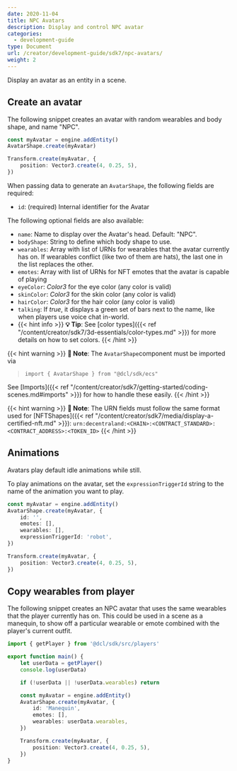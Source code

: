 ```yaml
---
date: 2020-11-04
title: NPC Avatars
description: Display and control NPC avatar
categories:
  - development-guide
type: Document
url: /creator/development-guide/sdk7/npc-avatars/
weight: 2
---
```


Display an avatar as an entity in a scene.

## Create an avatar

The following snippet creates an avatar with random wearables and body shape, and name "NPC".

```ts
const myAvatar = engine.addEntity()
AvatarShape.create(myAvatar)

Transform.create(myAvatar, {
	position: Vector3.create(4, 0.25, 5),
})
```

When passing data to generate an `AvatarShape`, the following fields are required:

- `id`: (required) Internal identifier for the Avatar

The following optional fields are also available:

- `name`: Name to display over the Avatar's head. Default: "NPC".
- `bodyShape`: String to define which body shape to use.
- `wearables`: Array with list of URNs for wearables that the avatar currently has on. If wearables conflict (like two of them are hats), the last one in the list replaces the other.
- `emotes`: Array with list of URNs for NFT emotes that the avatar is capable of playing
- `eyeColor`: _Color3_ for the eye color (any color is valid)
- `skinColor`: _Color3_ for the skin color (any color is valid)
- `hairColor`: _Color3_ for the hair color (any color is valid)
- `talking`: If _true_, it displays a green set of bars next to the name, like when players use voice chat in-world.
- {{< hint info >}}
  **💡 Tip**: See [color types]({{< ref "/content/creator/sdk7/3d-essentials/color-types.md" >}}) for more details on how to set colors.
  {{< /hint >}}

{{< hint warning >}}
**📔 Note**: The `AvatarShape`component must be imported via

> `import { AvatarShape } from "@dcl/sdk/ecs"`

See [Imports]({{< ref "/content/creator/sdk7/getting-started/coding-scenes.md#imports" >}}) for how to handle these easily.
{{< /hint >}}

{{< hint warning >}}
**📔 Note**: The URN fields must follow the same format used for [NFTShapes]({{< ref "/content/creator/sdk7/media/display-a-certified-nft.md" >}}): `urn:decentraland:<CHAIN>:<CONTRACT_STANDARD>:<CONTRACT_ADDRESS>:<TOKEN_ID>`
{{< /hint >}}

## Animations

Avatars play default idle animations while still.

To play animations on the avatar, set the `expressionTriggerId` string to the name of the animation you want to play.

```ts
const myAvatar = engine.addEntity()
AvatarShape.create(myAvatar, {
	id: '',
	emotes: [],
	wearables: [],
	expressionTriggerId: 'robot',
})

Transform.create(myAvatar, {
	position: Vector3.create(4, 0.25, 5),
})
```

## Copy wearables from player

The following snippet creates an NPC avatar that uses the same wearables that the player currently has on. This could be used in a scene as a manequin, to show off a particular wearable or emote combined with the player's current outfit.

```ts
import { getPlayer } from '@dcl/sdk/src/players'

export function main() {
	let userData = getPlayer()
	console.log(userData)

	if (!userData || !userData.wearables) return

	const myAvatar = engine.addEntity()
	AvatarShape.create(myAvatar, {
		id: 'Manequin',
		emotes: [],
		wearables: userData.wearables,
	})

	Transform.create(myAvatar, {
		position: Vector3.create(4, 0.25, 5),
	})
}
```

